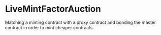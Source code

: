 # LiveMintFactorAuction
Matching a minting contract with a proxy contract and bonding the master contract in order to mint cheaper contracts 
